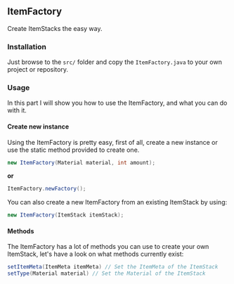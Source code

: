 ## ItemFactory ##
Create ItemStacks the easy way.

### Installation ###
Just browse to the `src/` folder and copy the `ItemFactory.java` to your own project or repository.

### Usage  ###
In this part I will show you how to use the ItemFactory, and what you can do with it.

#### Create new instance ####
Using the ItemFactory is pretty easy, first of all, create a new instance or use the static method provided to create one.

```java
new ItemFactory(Material material, int amount);
```

**or**

```java
ItemFactory.newFactory();
```

You can also create a new ItemFactory from an existing ItemStack by using:

```java
new ItemFactory(ItemStack itemStack);
```

#### Methods ####
The ItemFactory has a lot of methods you can use to create your own ItemStack, let's have a look on what methods currently exist:

```java
setItemMeta(ItemMeta itemMeta) // Set the ItemMeta of the ItemStack
setType(Material material) // Set the Material of the ItemStack
```